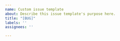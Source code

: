 ```yaml
---
name: Custom issue template
about: Describe this issue template's purpose here.
title: "[BUG]"
labels: ''
assignees: ''

---
```



